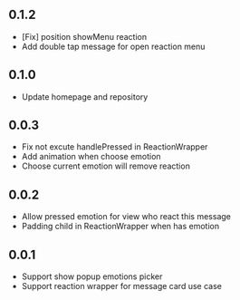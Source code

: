 ## 0.1.2

* [Fix] position showMenu reaction
* Add double tap message for open reaction menu

## 0.1.0

* Update homepage and repository

## 0.0.3

* Fix not excute handlePressed in ReactionWrapper
* Add animation when choose emotion
* Choose current emotion will remove reaction

## 0.0.2

* Allow pressed emotion for view who react this message
* Padding child in ReactionWrapper when has emotion
## 0.0.1

* Support show popup emotions picker
* Support reaction wrapper for message card use case
